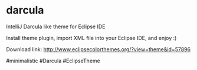 # darcula
IntelliJ Darcula like theme for Eclipse IDE



Install theme plugin, import XML file into your Eclipse IDE, and enjoy :)

Download link: http://www.eclipsecolorthemes.org/?view=theme&id=57896


#minimalistic #Darcula #EclipseTheme
